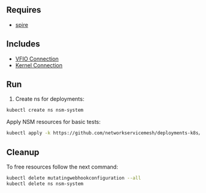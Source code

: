 ## Requires

- [spire](../spire)

## Includes

- [VFIO Connection](../use-cases/Vfio2Noop)
- [Kernel Connection](../use-cases/SriovKernel2Noop)

## Run

1. Create ns for deployments:
```bash
kubectl create ns nsm-system
```

Apply NSM resources for basic tests:
```bash
kubectl apply -k https://github.com/networkservicemesh/deployments-k8s/examples/sriov?ref=3cdd2c3cb1acdc43b0f714fb1f0c8171a884aa74
```

## Cleanup

To free resources follow the next command:
```bash
kubectl delete mutatingwebhookconfiguration --all
kubectl delete ns nsm-system
```
